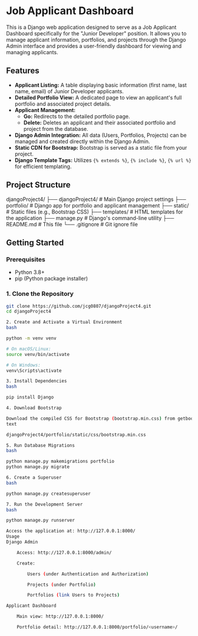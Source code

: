 # Job Applicant Dashboard

This is a Django web application designed to serve as a Job Applicant Dashboard specifically for the "Junior Developer" position. It allows you to manage applicant information, portfolios, and projects through the Django Admin interface and provides a user-friendly dashboard for viewing and managing applicants.

## Features

* **Applicant Listing:** A table displaying basic information (first name, last name, email) of Junior Developer applicants.
* **Detailed Portfolio View:** A dedicated page to view an applicant's full portfolio and associated project details.
* **Applicant Management:**
    * **Go:** Redirects to the detailed portfolio page.
    * **Delete:** Deletes an applicant and their associated portfolio and project from the database.
* **Django Admin Integration:** All data (Users, Portfolios, Projects) can be managed and created directly within the Django Admin.
* **Static CDN for Bootstrap:** Bootstrap is served as a static file from your project.
* **Django Template Tags:** Utilizes `{% extends %}`, `{% include %}`, `{% url %}` for efficient templating.

## Project Structure

djangoProject4/
├── djangoProject4/          # Main Django project settings
├── portfolio/              # Django app for portfolio and applicant management
├── static/                 # Static files (e.g., Bootstrap CSS)
├── templates/              # HTML templates for the application
├── manage.py               # Django's command-line utility
├── README.md               # This file
└── .gitignore              # Git ignore file

## Getting Started

### Prerequisites

* Python 3.8+
* pip (Python package installer)

### 1. Clone the Repository

```bash
git clone https://github.com/jcg0807/djangoProject4.git
cd djangoProject4

2. Create and Activate a Virtual Environment
bash

python -m venv venv

# On macOS/Linux:
source venv/bin/activate

# On Windows:
venv\Scripts\activate

3. Install Dependencies
bash

pip install Django

4. Download Bootstrap

Download the compiled CSS for Bootstrap (bootstrap.min.css) from getbootstrap.com and place it in:
text

djangoProject4/portfolio/static/css/bootstrap.min.css

5. Run Database Migrations
bash

python manage.py makemigrations portfolio
python manage.py migrate

6. Create a Superuser
bash

python manage.py createsuperuser

7. Run the Development Server
bash

python manage.py runserver

Access the application at: http://127.0.0.1:8000/
Usage
Django Admin

    Access: http://127.0.0.1:8000/admin/

    Create:

        Users (under Authentication and Authorization)

        Projects (under Portfolio)

        Portfolios (link Users to Projects)

Applicant Dashboard

    Main view: http://127.0.0.1:8000/

    Portfolio detail: http://127.0.0.1:8000/portfolio/<username>/
